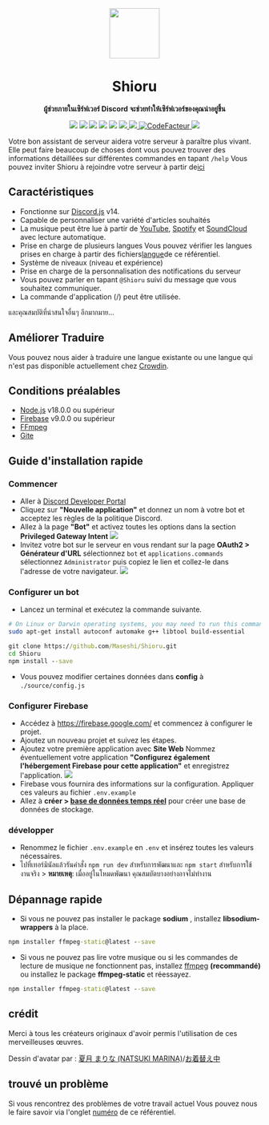 <div align="center">
  <img src="https://raw.githubusercontent.com/Maseshi/Shioru/main/assets/icons/favicon-circle.png" width="100" />
  <strong>
    <h1>Shioru</h2>
    <p>ผู้ช่วยภายในเซิร์ฟเวอร์ Discord จะช่วยทำให้เซิร์ฟเวอร์ของคุณน่าอยู่ขึ้น</p>
  </strong>
  <img src="https://img.shields.io/badge/discord.js-v14-7354F6?logo=discord&logoColor=white" />
  <img src="https://img.shields.io/github/stars/Maseshi/Shioru.svg?logo=github" />
  <img src="https://img.shields.io/github/v/release/Maseshi/Shioru" />
  <img src="https://img.shields.io/github/license/Maseshi/Shioru.svg?logo=github" />
  <img src="https://img.shields.io/github/last-commit/Maseshi/Shioru" />
  <a title="Statut" target="_blank" href="https://shioru.statuspage.io/">
    <img src="https://img.shields.io/badge/dynamic/json?logo=google-cloud&logoColor=white&label=status&query=status.indicator&url=https%3A%2F%2Fq60yrzp0cbgg.statuspage.io%2Fapi%2Fv2%2Fstatus.json" />
  </a>
  <a title="Crowdin" target="_blank" href="https://crowdin.com/project/shioru">
    <img src="https://badges.crowdin.net/shioru/localized.svg" />
  </a>
  <a title="CodeFacteur" target="_blank" href="https://www.codefactor.io/repository/github/maseshi/shioru">
    <img src="https://www.codefactor.io/repository/github/maseshi/shioru/badge" alt="CodeFacteur" />
  </a>
  <a title="Top.gg" target="_blank" href="https://top.gg/bot/704706906505347183">
    <img src="https://top.gg/api/widget/upvotes/704706906505347183.svg" />
  </a>
</div>

Votre bon assistant de serveur aidera votre serveur à paraître plus vivant. Elle peut faire beaucoup de choses dont vous pouvez trouver des informations détaillées sur différentes commandes en tapant `/help` Vous pouvez inviter Shioru à rejoindre votre serveur à partir de[ici](https://discord.com/api/oauth2/authorize?client_id=704706906505347183&permissions=8&scope=applications.commands%20bot&redirect_uri=https%3A%2F%2Fshiorus.web.app%2Fthanks-you)

<div align="center">
  <a href="https://github.com/Maseshi/Shioru/tree/main/documents">
    </img>
  </a>
</div>

## Caractéristiques

- Fonctionne sur [Discord.js](https://discord.js.org/) v14.
- Capable de personnaliser une variété d'articles souhaités
- La musique peut être lue à partir de [YouTube](https://www.youtube.com/), [Spotify](https://www.spotify.com/) et [SoundCloud](https://soundcloud.com/) avec lecture automatique.
- Prise en charge de plusieurs langues Vous pouvez vérifier les langues prises en charge à partir des fichiers[langue](https://github.com/Maseshi/shioru/blob/main/source/languages)de ce référentiel.
- Système de niveaux (niveau et expérience)
- Prise en charge de la personnalisation des notifications du serveur
- Vous pouvez parler en tapant `@Shioru` suivi du message que vous souhaitez communiquer.
- La commande d'application (/) peut être utilisée.

และคุณสมบัติที่น่าสนใจอื่นๆ อีกมากมาย...

## Améliorer Traduire

Vous pouvez nous aider à traduire une langue existante ou une langue qui n'est pas disponible actuellement chez [Crowdin](https://crowdin.com/project/shioru-bot).

## Conditions préalables

- [Node.js](https://nodejs.org/) v18.0.0 ou supérieur
- [Firebase](https://firebase.google.com/) v9.0.0 ou supérieur
- [FFmpeg](https://www.ffmpeg.org/download.html)
- [Gite](https://git-scm.com/downloads)

## Guide d'installation rapide

### Commencer

- Aller à [Discord Developer Portal](https://discord.com/developers/applications)
- Cliquez sur **"Nouvelle application"** et donnez un nom à votre bot et acceptez les règles de la politique Discord.
- Allez à la page **"Bot"** et activez toutes les options dans la section **Privileged Gateway Intent** ![](https://raw.githubusercontent.com/Maseshi/Shioru/main/assets/images/discord-developer-portal-privileged-gateway-intents.png)
- Invitez votre bot sur le serveur en vous rendant sur la page **OAuth2 > Générateur d'URL** sélectionnez `bot` et `applications.commands` sélectionnez `Administrator` puis copiez le lien et collez-le dans l'adresse de votre navigateur. ![](https://raw.githubusercontent.com/Maseshi/Shioru/main/assets/images/discord-developer-portal-scopes.png)

### Configurer un bot

- Lancez un terminal et exécutez la commande suivante.

```sh
# On Linux or Darwin operating systems, you may need to run this command.
sudo apt-get install autoconf automake g++ libtool build-essential
```

```bat
git clone https://github.com/Maseshi/Shioru.git
cd Shioru
npm install --save
```

- Vous pouvez modifier certaines données dans **config** à `./source/config.js`

### Configurer Firebase

- Accédez à https://firebase.google.com/ et commencez à configurer le projet.
- Ajoutez un nouveau projet et suivez les étapes.
- Ajoutez votre première application avec **Site Web** Nommez éventuellement votre application **"Configurez également l'hébergement Firebase pour cette application"** et enregistrez l'application. ![](https://raw.githubusercontent.com/Maseshi/Shioru/main/assets/images/firebase-setup-web-application.png)
- Firebase vous fournira des informations sur la configuration. Appliquer ces valeurs au fichier `.env.example`
- Allez à **créer > [base de données temps réel](https://console.firebase.google.com/u/0/project/_/database/data)** pour créer une base de données de stockage.

### développer

- Renommez le fichier `.env.example` en `.env` et insérez toutes les valeurs nécessaires.
- ไปที่เทอร์มินัลแล้วรันคำสั่ง `npm run dev` สำหรับการพัฒนาและ `npm start` สำหรับการใช้งานจริง > **หมายเหตุ**: เมื่ออยู่ในโหมดพัฒนา คุณสมบัตบางอย่างอาจไม่ทำงาน

## Dépannage rapide

- Si vous ne pouvez pas installer le package **sodium** , installez **libsodium-wrappers** à la place.
```bat
npm installer ffmpeg-static@latest --save
```
- Si vous ne pouvez pas lire votre musique ou si les commandes de lecture de musique ne fonctionnent pas, installez [ffmpeg](https://ffmpeg.org/download.html) **(recommandé)** ou installez le package **ffmpeg-static** et réessayez.
```bat
npm installer ffmpeg-static@latest --save
```

## crédit

Merci à tous les créateurs originaux d'avoir permis l'utilisation de ces merveilleuses œuvres.

Dessin d'avatar par : [夏月 まりな (NATSUKI MARINA)](https://www.pixiv.net/en/users/482462)/[お着替え中](https://www.pixiv.net/en/artworks/76075098)

## trouvé un problème

Si vous rencontrez des problèmes de votre travail actuel Vous pouvez nous le faire savoir via l'onglet [numéro](https://github.com/Maseshi/Shioru/issues) de ce référentiel.
